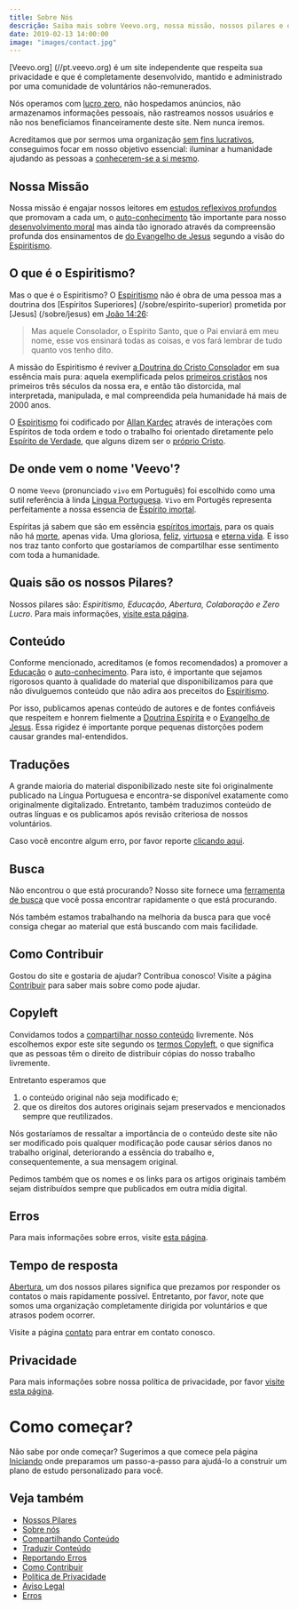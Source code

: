 ```yaml
---
title: Sobre Nós
descrição: Saiba mais sobre Veevo.org, nossa missão, nossos pilares e o que esperamos realizar.
date: 2019-02-13 14:00:00
image: "images/contact.jpg"
---
```


[Veevo.org] (//pt.veevo.org) é um site independente que respeita sua
privacidade e que é completamente desenvolvido, mantido e administrado por uma
comunidade de voluntários não-remunerados. 

Nós operamos com [lucro zero](../pilares/#lucro-zero), não hospedamos anúncios,
não armazenamos informações pessoais, não rastreamos nossos usuários e não
nos beneficiamos financeiramente deste site. Nem nunca iremos.

Acreditamos que por sermos uma organização [sem fins
lucrativos](../pilares/#sem-fins-lucrativos), conseguimos focar em nosso
objetivo essencial: iluminar a humanidade ajudando as pessoas a [conhecerem-se a
si mesmo](/sobre/auto-conhecimento).

## Nossa Missão
Nossa missão é engajar nossos leitores em [estudos reflexivos
profundos](/sobre/estudo-reflexivo) que promovam a cada um, o
[auto-conhecimento](/sobre/auto-conhecimento) tão
importante para nosso [desenvolvimento moral](/sobre/moral) mas ainda tão ignorado através da
compreensão profunda dos ensinamentos de [do Evangelho de Jesus](/evangelho)
segundo a visão do [Espiritismo](/espiritismo).

## O que é o Espiritismo?
Mas o que é o Espiritismo? O [Espiritismo](/espiritismo) não é obra de uma pessoa
mas a doutrina dos [Espíritos Superiores] (/sobre/espirito-superior)
prometida por [Jesus] (/sobre/jesus) em [João 14:26](/evangelho/jo/14-26):

> Mas aquele Consolador, o Espírito Santo, que o Pai enviará em meu nome, esse
vos ensinará todas as coisas, e vos fará lembrar de tudo quanto vos tenho dito.

A missão do Espiritismo é reviver [a Doutrina do Cristo Consolador](/evangelho)
em sua essência mais pura: aquela exemplificada pelos [primeiros
cristãos](/sobre/cristianismo-primitivo) nos primeiros três séculos da nossa
era, e então tão distorcida, mal interpretada, manipulada, e mal compreendida
pela humanidade há mais de 2000 anos.

O [Espiritismo](/espiritismo) foi codificado por [Allan
Kardec](/bio/allan-kardec) através de interações com Espíritos de toda ordem e 
todo o trabalho foi orientado diretamente pelo [Espírito de Verdade](/sobre/espírito-da-verdade), 
que alguns dizem ser o [próprio Cristo](/sobre/jesus).

## De onde vem o nome 'Veevo'?
O nome `Veevo` (pronunciado `vivo` em Português) foi escolhido como uma sutil
referência à linda [Língua Portuguesa](https://pt.wikipedia.org/wiki/L%C3%ADngua_portuguesa).
`Vivo` em Portugês representa perfeitamente a nossa essencia de [Espírito imortal](/sobre/espirito-imortal).

Espíritas já sabem que são em essência [espíritos imortais](/sobre/espirito-imortal), 
para os quais não há [morte](/sobre/morte), apenas vida. Uma gloriosa, 
[feliz](/sobre/felicidade), [virtuosa](/virtudes) e [eterna vida](/sobre/vida-eterna).
E isso nos traz tanto conforto que gostaríamos de compartilhar esse sentimento com toda a humanidade.

## Quais são os nossos Pilares?
Nossos pilares são: _Espiritismo, Educação, Abertura, Colaboração e Zero Lucro_.
Para mais informações, [visite esta página](../pilares).

## Conteúdo
Conforme mencionado, acreditamos (e fomos recomendados) a promover a [Educação](../educacao)
o [auto-conhecimento](/sobre/auto-conhecimento). Para isto, é importante que
sejamos rigorosos quanto à qualidade do material que disponibilizamos para que
não divulguemos conteúdo que não adira aos preceitos do
[Espiritismo](/espiritismo).

Por isso, publicamos apenas conteúdo de autores e de fontes confiáveis que
respeitem e honrem fielmente a [Doutrina Espírita](/espiritismo) e o [Evangelho
de Jesus](/evangelho). Essa rigidez é importante porque pequenas distorções
podem causar grandes mal-entendidos.

## Traduções
A grande maioria do material disponibilizado neste site foi originalmente
publicado na Língua Portuguesa e encontra-se disponível exatamente como
originalmente digitalizado. Entretanto, também traduzimos conteúdo de outras
línguas e os publicamos após revisão criteriosa de nossos voluntários. 

Caso você encontre algum erro, por favor reporte [clicando aqui](/contato).

## Busca
Não encontrou o que está procurando? Nosso site fornece uma [ferramenta de
busca](/buscar) que você possa encontrar rapidamente o que está procurando.

Nós também estamos trabalhando na melhoria da busca para que você consiga chegar ao
material que está buscando com mais facilidade.

## Como Contribuir
Gostou do site e gostaria de ajudar? Contribua conosco! Visite a página 
[Contribuir](/contribuir) para saber mais sobre como pode ajudar.

## Copyleft 
Convidamos todos a [compartilhar nosso conteúdo](/contribuir/compartilhar)
livremente. Nós escolhemos expor este site segundo os [termos
Copyleft](https://en.wikipedia.org/wiki/Copyleft), o que significa que as
pessoas têm o direito de distribuir cópias do nosso trabalho livremente.

Entretanto esperamos que 
1. o conteúdo original não seja modificado e;
2. que os direitos dos autores originais sejam preservados e mencionados sempre
   que reutilizados.

Nós gostaríamos de ressaltar a importância de o conteúdo deste site não ser
modificado pois qualquer modificação pode causar sérios danos no trabalho original,
deteriorando a essência do trabalho e, consequentemente, a sua mensagem
original.

Pedimos também que os nomes e os links para os artigos originais também sejam
distribuídos sempre que publicados em outra mídia digital.

## Erros
Para mais informações sobre erros, visite [esta página](../erros).

## Tempo de resposta
[Abertura](/help/pillars/#openness), um dos nossos pilares significa que
prezamos por responder os contatos o mais rapidamente possível. Entretanto,
por favor, note que somos uma organização completamente dirigida por voluntários e 
que atrasos podem ocorrer.

Visite a página [contato](/contato) para entrar em contato conosco.

## Privacidade
Para mais informações sobre nossa política de privacidade, por favor [visite
esta página](../privacidade).

# Como começar?
Não sabe por onde começar? Sugerimos a que comece pela página
[Iniciando](/iniciando) onde preparamos um passo-a-passo para ajudá-lo a
construir um plano de estudo personalizado para você.

## Veja também
* [Nossos Pilares](../pilares)  
* [Sobre nós](../sobre-nos)
* [Compartilhando Conteúdo](../compartilhar)
* [Traduzir Conteúdo](../traduzir)  
* [Reportando Erros](../erros)
* [Como Contribuir](../contribua)
* [Política de Privacidade](../privacidade)
* [Aviso Legal](../aviso-legal)  
* [Erros](../erros)

